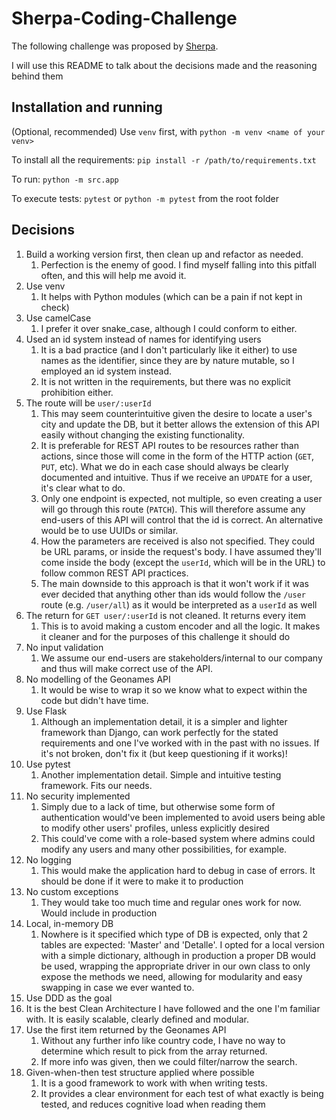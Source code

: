 # Sherpa-Coding-Challenge

The following challenge was proposed by [Sherpa](https://www.sherpa.ai/).

I will use this README to talk about the decisions made and the reasoning behind them

## Installation and running

(Optional, recommended) Use `venv` first, with `python -m venv <name of your venv>`

To install all the requirements: `pip install -r /path/to/requirements.txt`

To run: `python -m src.app`

To execute tests: `pytest` or `python -m pytest` from the root folder

## Decisions

1. Build a working version first, then clean up and refactor as needed.
   1. Perfection is the enemy of good. I find myself falling into this pitfall often, and this will help me avoid it.
2. Use venv
   1. It helps with Python modules (which can be a pain if not kept in check)
3. Use camelCase
   1. I prefer it over snake_case, although I could conform to either.
4. Used an id system instead of names for identifying users
      1. It is a bad practice (and I don't particularly like it either) to use names as the identifier, since they are by nature mutable, so I employed an id system instead.
      2. It is not written in the requirements, but there was no explicit prohibition either.
5. The route will be `user/:userId`
   1. This may seem counterintuitive given the desire to locate a user's city and update the DB, but it better allows the extension of this API easily without changing the existing functionality.
   2. It is preferable for REST API routes to be resources rather than actions, since those will come in the form of the HTTP action (`GET`, `PUT`, etc). What we do in each case should always be clearly documented and intuitive. Thus if we receive an `UPDATE` for a user, it's clear what to do.
   3. Only one endpoint is expected, not multiple, so even creating a user will go through this route (`PATCH`). This will therefore assume any end-users of this API will control that the id is correct. An alternative would be to use UUIDs or similar.
   4. How the parameters are received is also not specified. They could be URL params, or inside the request's body. I have assumed they'll come inside the body (except the `userId`, which will be in the URL) to follow common REST API practices.
   5. The main downside to this approach is that it won't work if it was ever decided that anything other than ids would follow the `/user` route (e.g. `/user/all`) as it would be interpreted as a `userId` as well
6. The return for `GET user/:userId` is not cleaned. It returns every item
   1. This is to avoid making a custom encoder and all the logic. It makes it cleaner and for the purposes of this challenge it should do
7. No input validation
   1. We assume our end-users are stakeholders/internal to our company and thus will make correct use of the API.
8. No modelling of the Geonames API
   1. It would be wise to wrap it so we know what to expect within the code but didn't have time.
9.  Use Flask
    1.  Although an implementation detail, it is a simpler and lighter framework than Django, can work perfectly for the stated requirements and one I've worked with in the past with no issues. If it's not broken, don't fix it (but keep questioning if it works)!
10. Use pytest
    1.  Another implementation detail. Simple and intuitive testing framework. Fits our needs.
11. No security implemented
    1.  Simply due to a lack of time, but otherwise some form of authentication would've been implemented to avoid users being able to modify other users' profiles, unless explicitly desired
    2.  This could've come with a role-based system where admins could modify any users and many other possibilities, for example.
12. No logging
    1.  This would make the application hard to debug in case of errors. It should be done if it were to make it to production
13. No custom exceptions
    1.  They would take too much time and regular ones work for now. Would include in production
14. Local, in-memory DB
    1.  Nowhere is it specified which type of DB is expected, only that 2 tables are expected: 'Master' and 'Detalle'. I opted for a local version with a simple dictionary, although in production a proper DB would be used, wrapping the appropriate driver in our own class to only expose the methods we need, allowing for modularity and easy swapping in case we ever wanted to.
15. Use DDD as the goal
   1. It is the best Clean Architecture I have followed and the one I'm familiar with. It is easily scalable, clearly defined and modular.
16. Use the first item returned by the Geonames API
    1.  Without any further info like country code, I have no way to determine which result to pick from the array returned.
    2.  If more info was given, then we could filter/narrow the search.
17. Given-when-then test structure applied where possible
    1.  It is a good framework to work with when writing tests.
    2.  It provides a clear environment for each test of what exactly is being tested, and reduces cognitive load when reading them
